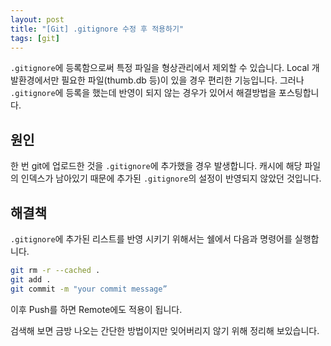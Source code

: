 ```yaml
---
layout: post
title: "[Git] .gitignore 수정 후 적용하기"
tags: [git]
---
```


`.gitignore`에 등록함으로써 특정 파일을 형상관리에서 제외할 수 있습니다. 
Local 개발환경에서만 필요한 파일(thumb.db 등)이 있을 경우 편리한 기능입니다.
그러나 `.gitignore`에 등록을 했는데 반영이 되지 않는 경우가 있어서 해결방법을 포스팅합니다.

## 원인
한 번 git에 업로드한 것을 `.gitignore`에 추가했을 경우 발생합니다. 
캐시에 해당 파일의 인덱스가 남아있기 때문에 추가된 `.gitignore`의 설정이 반영되지 않았던 것입니다.

## 해결책
`.gitignore`에 추가된 리스트를 반영 시키기 위해서는 쉘에서 다음과 명령어를 실행합니다.

```sh
git rm -r --cached .
git add .
git commit -m "your commit message”
```

이후 Push를 하면 Remote에도 적용이 됩니다. 

검색해 보면 금방 나오는 간단한 방법이지만 잊어버리지 않기 위해 정리해 보있습니다.